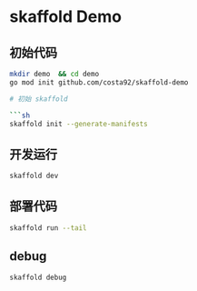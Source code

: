 # skaffold Demo

## 初始代码

```sh
mkdir demo  && cd demo
go mod init github.com/costa92/skaffold-demo

# 初始 skaffold

```sh
skaffold init --generate-manifests
```

## 开发运行

```sh
skaffold dev
```

## 部署代码

```sh
skaffold run --tail
```

## debug

```sh
skaffold debug
```